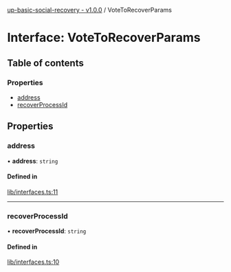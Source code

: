 [up-basic-social-recovery - v1.0.0](../README.md) / VoteToRecoverParams

# Interface: VoteToRecoverParams

## Table of contents

### Properties

- [address](VoteToRecoverParams.md#address)
- [recoverProcessId](VoteToRecoverParams.md#recoverprocessid)

## Properties

### address

• **address**: `string`

#### Defined in

[lib/interfaces.ts:11](https://github.com/en0c-026/up-basic-social-recovery/blob/20697e5/src/lib/interfaces.ts#L11)

___

### recoverProcessId

• **recoverProcessId**: `string`

#### Defined in

[lib/interfaces.ts:10](https://github.com/en0c-026/up-basic-social-recovery/blob/20697e5/src/lib/interfaces.ts#L10)
